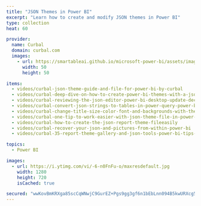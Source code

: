 ```yaml
---
title: "JSON Themes in Power BI"
excerpt: "Learn how to create and modify JSON themes in Power BI"
type: collection
heat: 60

provider:
  name: Curbal
  domain: curbal.com
  images:
    - url: https://smartableai.github.io/microsoft-power-bi/assets/images/organizations/curbal.com-50x50.jpg
      width: 50
      height: 50

items:
  - videos/curbal-json-theme-guide-and-file-for-power-bi-by-curbal
  - videos/curbal-deep-dive-on-how-to-create-power-bi-themes-with-a-json-file
  - videos/curbal-reviewing-the-json-editor-power-bi-desktop-update-december-2019
  - videos/curbal-convert-json-strings-to-tables-in-power-query-power-bi
  - videos/curbal-change-title-size-color-font-and-backgrounds-with-the-json-theme-file
  - videos/curbal-one-tip-to-work-easier-with-json-theme-file-in-power-bi
  - videos/curbal-how-to-create-the-json-report-theme-fileeasily
  - videos/curbal-recover-your-json-and-pictures-from-within-power-bi
  - videos/curbal-35-report-theme-gallery-and-json-tools-power-bi-tips-tricks

topics:
  - Power BI

images:
  - url: https://i.ytimg.com/vi/-6-n0FnFu-o/maxresdefault.jpg
    width: 1280
    height: 720
    isCached: true

secured: "wwKovBmKRXga85scCqWNwjC9GurEZ+Pgs9gg3gf6n1bEbLnn094B5kwURXcg5bpGSOWWjJTddtjCdatjW971lpjKA6Zrxg6iIlwmCD7HiJB/M0OqFLCJOV4PHyEXkZuCj2rvIgNIR7A4IgzzFjxU55tqOOfBigg93CbRRqaZjvy/sc1C6uEpirI8N01YkHyg0CuwnFeDxAw1J8jCT/IkKNYtPCarbUqrZkbp0mWT9GtW8ZQz1+3FUWK/YQ+Aret+51raDCps/9oPqVhw175HF7uD9fERYkbVt0iW2sXnlZUUD5hMXrwemzdU8FiJ/gLRwoaliDPMShHN831baspTBsH632HdzZpNmtkJHIyFtVk=;3q0Ffy8mE5Ot2EXl34c8aw=="
---
```


